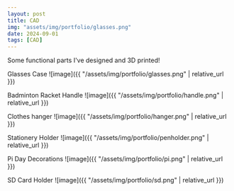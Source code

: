 ```yaml
---
layout: post
title: CAD
img: "assets/img/portfolio/glasses.png"
date: 2024-09-01
tags: [CAD]
---
```

Some functional parts I've designed and 3D printed!

Glasses Case
![image]({{ "/assets/img/portfolio/glasses.png" | relative_url }})

Badminton Racket Handle
![image]({{ "/assets/img/portfolio/handle.png" | relative_url }})

Clothes hanger
![image]({{ "/assets/img/portfolio/hanger.png" | relative_url }})

Stationery Holder
![image]({{ "/assets/img/portfolio/penholder.png" | relative_url }})

Pi Day Decorations
![image]({{ "/assets/img/portfolio/pi.png" | relative_url }})

SD Card Holder
![image]({{ "/assets/img/portfolio/sd.png" | relative_url }})

